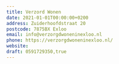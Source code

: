 ```yaml
---
title: Verzord Wonen
date: 2021-01-01T00:00:00+0200
address: Zuiderhoofdstraat 20
postcode: 7875BX Exloo
email: info@verzorgdwoneninexloo.nl
phone: https://verzorgdwoneninexloo.nl/
website: 
draft: 0591729350,true
---
```


